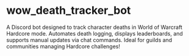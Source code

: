 # wow_death_tracker_bot
A Discord bot designed to track character deaths in World of Warcraft Hardcore mode. Automates death logging, displays leaderboards, and supports manual updates via chat commands. Ideal for guilds and communities managing Hardcore challenges!
